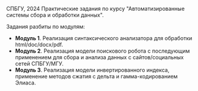 СПБГУ, 2024
Практические задания по курсу "Автоматизированные системы сбора и обработки данных".

Задания разбиты по модулям:
- **Модуль 1**. Реализация синтаксического анализатора для обработки html/doc/docx/pdf.
- **Модуль 2**. Реализация модели поискового робота с последующим применением для сбора и анализа данных с сайтов/социальных сетей СПБГУ/МГУ.
- **Модуль 3**. Реализация модели инвертированного индекса, применение методов сжатия с дельта и гамма-кодированием Элиаса.
